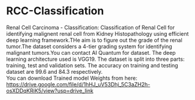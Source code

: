 # RCC-Classification
Renal Cell Carcinoma - Classification: Classification of Renal Cell for identifying malignent renal cell from Kidney Histopathology using efficient deep learning framework.THe aim is to figure out the grade of the renal tumor.The dataset considers a 4-tier grading system for identifying malignant tumors.You can contact AI Quantum for dataset. The deep learning architecture used is VGG19. The dataset is split into three parts: training, test and validation sets. The accuracy on training and testing dataset are 99.6 and 84.3 respectively. <br>
You can download Trained model Weights from here:<br>
https://drive.google.com/file/d/1hHJ_uV53Dhj_5C3aZH2h-osXDDqKRiK5/view?usp=drive_link
